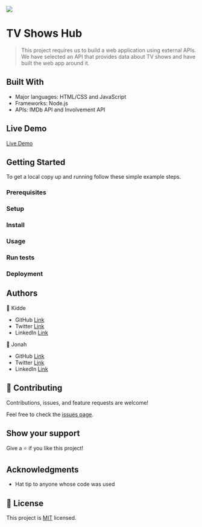 ![](https://img.shields.io/badge/Microverse-blueviolet)

# TV Shows Hub

> This project requires us to build a web application using external APIs. We have selected an API that provides data about TV shows and have built the web app around it.


## Built With

- Major languages: HTML/CSS and JavaScript
- Frameworks: Node.js 
- APIs: IMDb API and Involvement API

## Live Demo

[Live Demo]()


## Getting Started

To get a local copy up and running follow these simple example steps.

### Prerequisites

### Setup

### Install

### Usage

### Run tests

### Deployment 



## Authors

👤 Kidde

- GitHub [Link](https://github.com/kidde60)
- Twitter [Link](https://twitter.com/KGWilliam60)
- LinkedIn [Link](https://linkedin.com)

👤 Jonah

- GitHub [Link](https://github.com/DJ-MrJay)
- Twitter [Link](https://twitter.com/jonah_wambua)
- LinkedIn [Link](https://www.linkedin.com/in/mr-jay/)

## 🤝 Contributing

Contributions, issues, and feature requests are welcome!

Feel free to check the [issues page](https://github.com/kidde60/JavaScript-capstone-project/issues).

## Show your support

Give a ⭐️ if you like this project!

## Acknowledgments

- Hat tip to anyone whose code was used

## 📝 License

This project is [MIT](./MIT.md) licensed.
